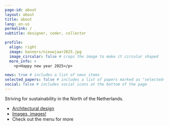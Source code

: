 ```yaml
---
page-id: about
layout: about
title: about
lang: en-us
permalink: /
subtitle: designer, coder, collector

profile:
  align: right
  image: banners/nieuwjaar2025.jpg
  image_circular: false # crops the image to make it circular shaped
  more_info: >
    <p>Happy new year 2025</p>

news: true # includes a list of news items
selected_papers: false # includes a list of papers marked as "selected={true}"
social: false # includes social icons at the bottom of the page
---
```


<!--
SPDX-FileCopyrightText: 2024-2025 EJ Broerse

SPDX-License-Identifier: CC-BY-NC-SA-4.0
-->

Striving for sustainability
in the North of the Netherlands.

- [Architectural design](architect)
- [Images, images!](gallery)
- Check out the menu for more
